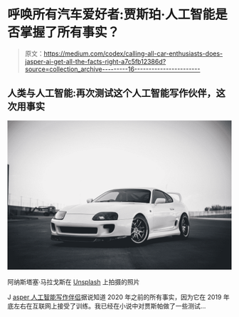 # 呼唤所有汽车爱好者:贾斯珀·人工智能是否掌握了所有事实？

> 原文：<https://medium.com/codex/calling-all-car-enthusiasts-does-jasper-ai-get-all-the-facts-right-a7c5fb12386d?source=collection_archive---------16----------------------->

## 人类与人工智能:再次测试这个人工智能写作伙伴，这次用事实

![](img/8ff403ee0d1147a0d25a5f65463db1fd.png)

阿纳斯塔塞·马拉戈斯在 [Unsplash](https://unsplash.com?utm_source=medium&utm_medium=referral) 上拍摄的照片

J [asper 人工智能写作伴侣](https://www.jasper.ai/?fpr=robin89)据说知道 2020 年之前的所有事实，因为它在 2019 年底左右在互联网上接受了训练。我已经在小说中对贾斯帕做了一些测试…